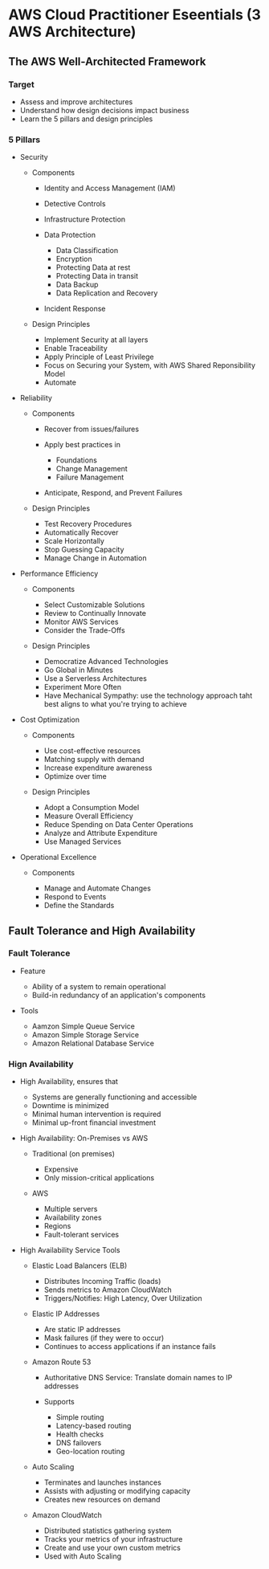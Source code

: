 # AWS Cloud Practitioner Eseentials (3 AWS Architecture)

## The AWS Well-Architected Framework

### Target

- Assess and improve architectures
- Understand how design decisions impact business
- Learn the 5 pillars and design principles

### 5 Pillars

- Security

	- Components

		- Identity and Access Management (IAM)
		- Detective Controls
		- Infrastructure Protection
		- Data Protection

			- Data Classification
			- Encryption
			- Protecting Data at rest
			- Protecting Data in transit
			- Data Backup
			- Data Replication and Recovery

		- Incident Response

	- Design Principles

		- Implement Security at all layers
		- Enable Traceability
		- Apply Principle of Least Privilege
		- Focus on Securing your System, with AWS Shared Reponsibility Model
		- Automate

- Reliability

	- Components

		- Recover from issues/failures
		- Apply best practices in

			- Foundations
			- Change Management
			- Failure Management

		- Anticipate, Respond, and Prevent Failures

	- Design Principles

		- Test Recovery Procedures
		- Automatically Recover
		- Scale Horizontally
		- Stop Guessing Capacity
		- Manage Change in Automation

- Performance Efficiency

	- Components

		- Select Customizable Solutions
		- Review to Continually Innovate
		- Monitor AWS Services
		- Consider the Trade-Offs

	- Design Principles

		- Democratize Advanced Technologies
		- Go Global in Minutes
		- Use a Serverless Architectures
		- Experiment More Often
		- Have Mechanical Sympathy: use the technology approach taht best aligns to what you're trying to achieve

- Cost Optimization

	- Components

		- Use cost-effective resources
		- Matching supply with demand
		- Increase expenditure awareness
		- Optimize over time

	- Design Principles

		- Adopt a Consumption Model
		- Measure Overall Efficiency
		- Reduce Spending on Data Center Operations
		- Analyze and Attribute Expenditure
		- Use Managed Services

- Operational Excellence

	- Components

		- Manage and Automate Changes
		- Respond to Events
		- Define the Standards

## Fault Tolerance and High Availability

### Fault Tolerance

- Feature

	- Ability of a system to remain operational
	- Build-in redundancy of an application's components

- Tools

	- Aamzon Simple Queue Service
	- Amazon Simple Storage Service
	- Amazon Relational Database Service

### Hign Availability

- High Availability, ensures that

	- Systems are generally functioning and accessible
	- Downtime is minimized
	- Minimal human intervention is required
	- Minimal up-front financial investment

- High Availability: On-Premises vs AWS

	- Traditional (on premises)

		- Expensive
		- Only mission-critical applications

	- AWS

		- Multiple servers
		- Availability zones
		- Regions
		- Fault-tolerant services

- High Availability Service Tools

	- Elastic Load Balancers (ELB)

		- Distributes Incoming Traffic (loads)
		- Sends metrics to Amazon CloudWatch
		- Triggers/Notifies: High Latency, Over Utilization

	- Elastic IP Addresses

		- Are static IP addresses
		- Mask failures (if they were to occur)
		- Continues to access applications if an instance fails

	- Amazon Route 53

		- Authoritative DNS Service: Translate domain names to IP addresses
		- Supports

			- Simple routing
			- Latency-based routing
			- Health checks
			- DNS failovers
			- Geo-location routing

	- Auto Scaling

		- Terminates and launches instances
		- Assists with adjusting or modifying capacity
		- Creates new resources on demand

	- Amazon CloudWatch

		- Distributed statistics gathering system
		- Tracks your metrics of your infrastructure
		- Create and use your own custom metrics
		- Used with Auto Scaling

